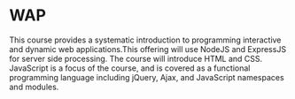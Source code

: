 # WAP 

This course provides a systematic introduction to programming interactive and dynamic web applications.This offering will use NodeJS and ExpressJS for server side processing. The course will introduce HTML and CSS. JavaScript is a focus of the course, and is covered as a functional programming language including jQuery, Ajax, and JavaScript namespaces and modules.
